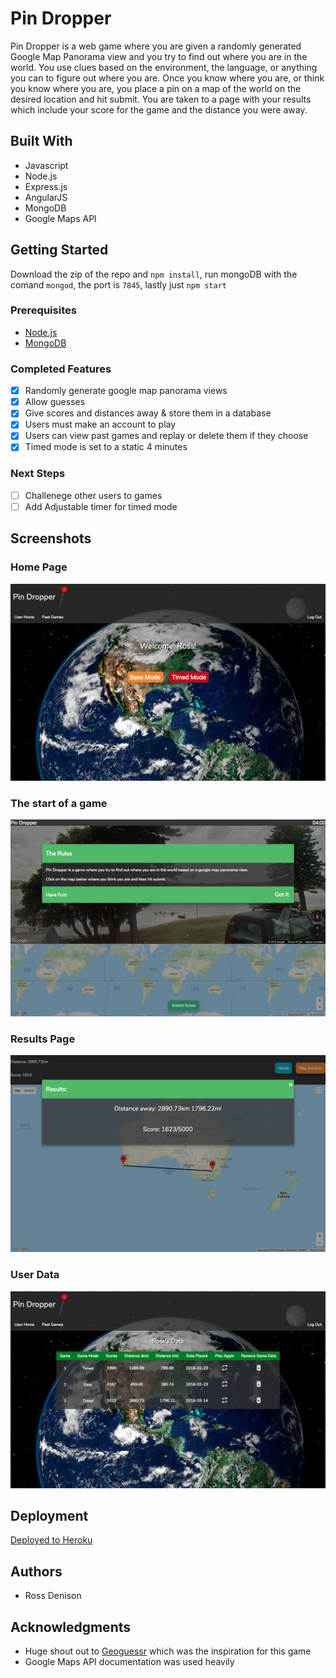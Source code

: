 # Pin Dropper

Pin Dropper is a web game where you are given a randomly generated Google Map Panorama view and you try to find out where you are in the world. You use clues based on the environment, the language, or anything you can to figure out where you are. Once you know where you are, or think you know where you are, you place a pin on a map of the world on the desired location and hit submit. You are taken to a page with your results which include your score for the game and the distance you were away.

## Built With

 - Javascript
 - Node.js
 - Express.js
 - AngularJS
 - MongoDB
 - Google Maps API

## Getting Started

Download the zip of the repo and `npm install`, run mongoDB with the comand `mongod`, the port is `7845`, lastly just `npm start`

### Prerequisites

- [Node.js](https://nodejs.org/en/)
- [MongoDB](https://www.mongodb.com/)

### Completed Features

- [x] Randomly generate google map panorama views
- [x] Allow guesses
- [x] Give scores and distances away & store them in a database
- [x] Users must make an account to play
- [x] Users can view past games and replay or delete them if they choose
- [x] Timed mode is set to a static 4 minutes

### Next Steps

- [ ] Challenege other users to games
- [ ] Add Adjustable timer for timed mode

## Screenshots

### Home Page
![alt text](https://github.com/RossDenisauce/solo-project-pin-dropper/blob/master/server/public/images/Home-page.png)
### The start of a game
![alt text](https://github.com/RossDenisauce/solo-project-pin-dropper/blob/master/server/public/images/Start-game.png)
### Results Page
![alt text](https://github.com/RossDenisauce/solo-project-pin-dropper/blob/master/server/public/images/Result-page.png)
### User Data
![alt text](https://github.com/RossDenisauce/solo-project-pin-dropper/blob/master/server/public/images/User-data.png)

## Deployment

[Deployed to Heroku](https://pin-dropper.herokuapp.com/)

## Authors

* Ross Denison

## Acknowledgments

* Huge shout out to [Geoguessr](https://geoguessr.com/) which was the inspiration for this game
* Google Maps API documentation was used heavily
